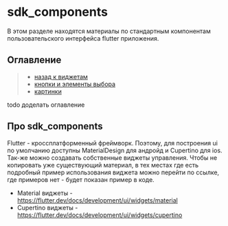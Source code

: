 # sdk_components

В этом разделе находятся материалы по стандартным компонентам 
пользовательского интерфейса flutter приложения.

## Оглавление
>- [назад к виджетам](../widget.md)
>- [кнопки и элементы выбора](button_and_selections/buttons_and_selection.md)
>- [картинки](images/images.md)

todo доделать оглавление

## Про sdk_components
Flutter - кроссплатформенный фреймворк. Поэтому, для построения ui по умолчанию доступны MaterialDesign для андройд 
и Cupertino для ios. Так-же можно создавать собственные виджеты управления. Чтобы не копировать уже существующий материал,
в тех местах где есть подробный пример использования виджета можно перейти по ссылке, где примеров нет - будет показан 
пример в коде.

- Material виджеты - https://flutter.dev/docs/development/ui/widgets/material
- Сupertino виджеты - https://flutter.dev/docs/development/ui/widgets/cupertino